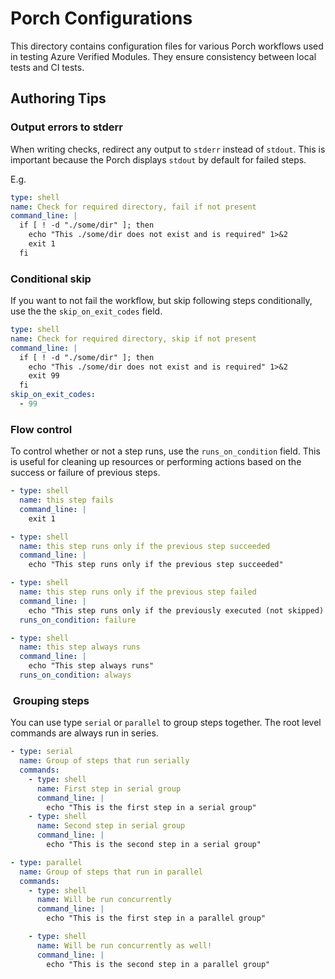 # Porch Configurations

This directory contains configuration files for various Porch workflows used in testing Azure Verified Modules.
They ensure consistency between local tests and CI tests.

## Authoring Tips

### Output errors to stderr

When writing checks, redirect any output to `stderr` instead of `stdout`.
This is important because the Porch displays `stdout` by default for failed steps.

E.g.

```yaml
type: shell
name: Check for required directory, fail if not present
command_line: |
  if [ ! -d "./some/dir" ]; then
    echo "This ./some/dir does not exist and is required" 1>&2
    exit 1
  fi
```

### Conditional skip

If you want to not fail the workflow, but skip following steps conditionally, use the the `skip_on_exit_codes` field.

```yaml
type: shell
name: Check for required directory, skip if not present
command_line: |
  if [ ! -d "./some/dir" ]; then
    echo "This ./some/dir does not exist and is required" 1>&2
    exit 99
  fi
skip_on_exit_codes:
  - 99
```

### Flow control

To control whether or not a step runs, use the `runs_on_condition` field.
This is useful for cleaning up resources or performing actions based on the success or failure of previous steps.

```yaml
- type: shell
  name: this step fails
  command_line: |
    exit 1

- type: shell
  name: this step runs only if the previous step succeeded
  command_line: |
    echo "This step runs only if the previous step succeeded"

- type: shell
  name: this step runs only if the previous step failed
  command_line: |
    echo "This step runs only if the previously executed (not skipped) step failed"
  runs_on_condition: failure

- type: shell
  name: this step always runs
  command_line: |
    echo "This step always runs"
  runs_on_condition: always
```

###  Grouping steps

You can use type `serial` or `parallel` to group steps together.
The root level commands are always run in series.

```yaml
- type: serial
  name: Group of steps that run serially
  commands:
    - type: shell
      name: First step in serial group
      command_line: |
        echo "This is the first step in a serial group"
    - type: shell
      name: Second step in serial group
      command_line: |
        echo "This is the second step in a serial group"

- type: parallel
  name: Group of steps that run in parallel
  commands:
    - type: shell
      name: Will be run concurrently
      command_line: |
        echo "This is the first step in a parallel group"

    - type: shell
      name: Will be run concurrently as well!
      command_line: |
        echo "This is the second step in a parallel group"
